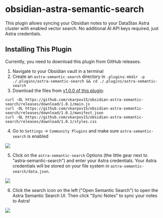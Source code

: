 # obsidian-astra-semantic-search

This plugin allows syncing your Obsidian notes to your DataStax Astra cluster with enabled vector search.
No additional AI API keys required, just Astra credentials.

## Installing This Plugin

Currently, you need to download this plugin from GitHub releases.

1. Navigate to your Obsidian vault in a terminal
2. Create an `astra-semantic-search` directory in `.plugins`: `mkdir -p ./.plugins/astra-semantic-search && cd ./.plugins/astra-semantic-search`
3. Download the files from [v1.0.0 of this plugin](https://github.com/vkarpov15/obsidian-astra-semantic-search/releases/tag/1.0.0):

```
curl -OL https://github.com/vkarpov15/obsidian-astra-semantic-search/releases/download/1.0.1/main.js
curl -OL https://github.com/vkarpov15/obsidian-astra-semantic-search/releases/download/1.0.1/manifest.json
curl -OL https://github.com/vkarpov15/obsidian-astra-semantic-search/releases/download/1.0.1/styles.css
```

4. Go to `Settings` -> `Community Plugins` and make sure `astra-semantic-search` is enabled

<img src="https://i.imgur.com/5sGHBqD.png">

5. Click on the `astra-semantic-search` Options (the little gear next to "astra-semantic-search") and enter your Astra credentials. Your Astra credentials will be stored on your file system in `astra-semantic-search/data.json`.

<img src="https://i.imgur.com/1omgr1g.png">

6. Click the search icon on the left ("Open Semantic Search") to open the Astra Semantic Search UI. Then click "Sync Notes" to sync your notes to Astra!

<img src="https://i.imgur.com/Mmwo84l.png">